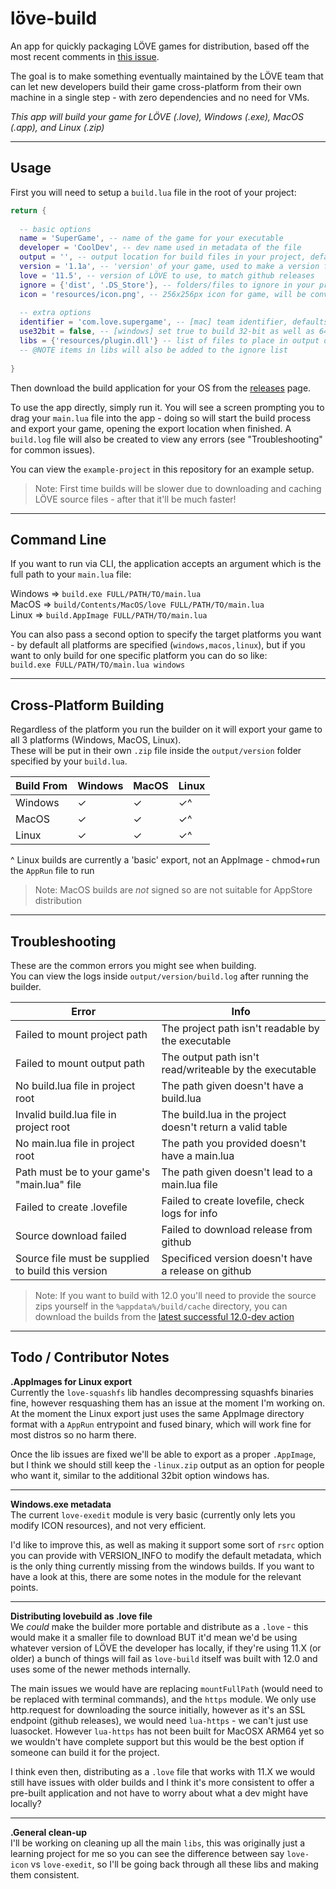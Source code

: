 # löve-build
An app for quickly packaging LÖVE games for distribution, based off the most recent comments in [this issue](https://github.com/love2d/love/issues/890).

The goal is to make something eventually maintained by the LÖVE team that can let new developers build their game cross-platform from their own machine in a single step - with zero dependencies and no need for VMs.

*This app will build your game for LÖVE (.love), Windows (.exe), MacOS (.app), and Linux (.zip)*


---


## Usage
First you will need to setup a `build.lua` file in the root of your project:
```lua
return {
  
  -- basic options
  name = 'SuperGame', -- name of the game for your executable
  developer = 'CoolDev', -- dev name used in metadata of the file
  output = '', -- output location for build files in your project, defaults to $SAVE_DIRECTORY
  version = '1.1a', -- 'version' of your game, used to make a version folder in output
  love = '11.5', -- version of LÖVE to use, to match github releases
  ignore = {'dist', '.DS_Store'}, -- folders/files to ignore in your project
  icon = 'resources/icon.png', -- 256x256px icon for game, will be converted for you
  
  -- extra options
  identifier = 'com.love.supergame', -- [mac] team identifier, defaults to game.developer.name
  use32bit = false, -- [windows] set true to build 32-bit as well as 64-bit
  libs = {'resources/plugin.dll'} -- list of files to place in output directly
  -- @NOTE items in libs will also be added to the ignore list
  
}
```

Then download the build application for your OS from the [releases](https://github.com/ellraiser/love-build/releases) page.

To use the app directly, simply run it. You will see a screen prompting you to drag your `main.lua` file into the app - doing so will start the build process and export your game, opening the export location when finished. A `build.log` file will also be created to view any errors (see "Troubleshooting" for common issues).

You can view the `example-project` in this repository for an example setup.

> Note: First time builds will be slower due to downloading and caching LÖVE source files - after that it'll be much faster!


---


## Command Line
If you want to run via CLI, the application accepts an argument which is the full path to your `main.lua` file:

Windows => `build.exe FULL/PATH/TO/main.lua`  
MacOS => `build/Contents/MacOS/love FULL/PATH/TO/main.lua`  
Linux => `build.AppImage FULL/PATH/TO/main.lua`

You can also pass a second option to specify the target platforms you want - by default all platforms are specified (`windows,macos,linux`), but if you want to only build for one specific platform you can do so like:  
`build.exe FULL/PATH/TO/main.lua windows`


---


## Cross-Platform Building
Regardless of the platform you run the builder on it will export your game to all 3 platforms (Windows, MacOS, Linux).  
These will be put in their own `.zip` file inside the `output/version` folder specified by your `build.lua`.

| Build From  | Windows | MacOS | Linux |
| ----------- | ------- | ----- | ----- |
| Windows     |    ✓    |   ✓   |   ✓^  |
| MacOS       |    ✓    |   ✓   |   ✓^  |
| Linux       |    ✓    |   ✓   |   ✓^  |

^ Linux builds are currently a 'basic' export, not an AppImage - chmod+run the `AppRun` file to run

> Note: MacOS builds are _not_ signed so are not suitable for AppStore distribution


---


## Troubleshooting
These are the common errors you might see when building.  
You can view the logs inside `output/version/build.log` after running the builder.

| Error                                                           | Info                                                       |
| --------------------------------------------------------------- | ---------------------------------------------------------- |
| Failed to mount project path                                    | The project path isn't readable by the executable
| Failed to mount output path                                     | The output path isn't read/writeable by the executable
| No build.lua file in project root                               | The path given doesn't have a build.lua
| Invalid build.lua file in project root                          | The build.lua in the project doesn't return a valid table
| No main.lua file in project root                                | The path you provided doesn't have a main.lua
| Path must be to your game\'s "main.lua" file                    | The path given doesn't lead to a main.lua file
| Failed to create .lovefile                                      | Failed to create lovefile, check logs for info
| Source download failed                                          | Failed to download release from github
| Source file must be supplied to build this version              | Specificed version doesn't have a release on github

> Note: If you want to build with 12.0 you'll need to provide the source zips yourself in the `%appdata%/build/cache` directory, you can download the builds from the [latest successful 12.0-dev action](https://github.com/love2d/love/actions/workflows/main.yml?query=branch%3A12.0-development)


---


## Todo / Contributor Notes
**.AppImages for Linux export**  
Currently the `love-squashfs` lib handles decompressing squashfs binaries fine, however resquashing them has an issue at the moment I'm working on. At the moment the Linux export just uses the same AppImage directory format with a `AppRun` entrypoint and fused binary, which will work fine for most distros so no harm there.
 
Once the lib issues are fixed we'll be able to export as a proper `.AppImage`, but I think we should still keep the `-linux.zip` output as an option for people who want it, similar to the additional 32bit option windows has.

---


**Windows.exe metadata**  
The current `love-exedit` module is very basic (currently only lets you modify ICON resources), and not very efficient.

I'd like to improve this, as well as making it support some sort of `rsrc` option you can provide with VERSION_INFO to modify the default metadata, which is the only thing currently missing from the windows builds. If you want to have a look at this, there are some notes in the module for the relevant points.


---


**Distributing lovebuild as .love file**  
We *could* make the builder more portable and distribute as a `.love` - this would make it a smaller file to download BUT it'd mean we'd be using whatever version of LÖVE the developer has locally, if they're using 11.X (or older) a bunch of things will fail as `love-build` itself was built with 12.0 and uses some of the newer methods internally.

The main issues we would have are replacing `mountFullPath` (would need to be replaced with terminal commands), and the `https` module. We only use http.request for downloading the source initially, however as it's an SSL endpoint (github releases), we would need `lua-https` - we can't just use luasocket. However `lua-https` has not been built for MacOSX ARM64 yet so we wouldn't have complete support but this would be the best option if someone can build it for the project.

I think even then, distributing as a `.love` file that works with 11.X we would still have issues with older builds and I think it's more consistent to offer a pre-built application and not have to worry about what a dev might have locally?


---


**.General clean-up**  
I'll be working on cleaning up all the main `libs`, this was originally just a learning project for me so you can see the difference between say `love-icon` vs `love-exedit`, so I'll be going back through all these libs and making them consistent.
